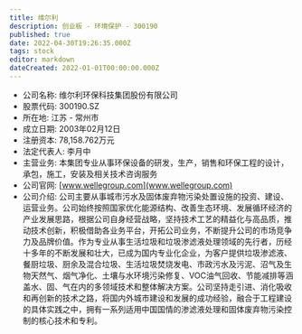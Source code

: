 ```yaml
---
title: 维尔利
description: 创业板 - 环境保护 - 300190
published: true
date: 2022-04-30T19:26:35.000Z
tags: stock
editor: markdown
dateCreated: 2022-01-01T00:00:00.000Z
---
```


- 公司名称: 维尔利环保科技集团股份有限公司
- 股票代码: 300190.SZ
- 所在地: 江苏 - 常州市
- 成立日期: 2003年02月12日
- 注册资本: 78,158.762万元
- 法定代表人: 李月中
- 主营业务: 本集团专业从事环保设备的研发，生产，销售和环保工程的设计，承包，施工，安装及相关技术咨询服务
- 公司官网: [www.wellegroup.com](www.wellegroup.com)
- 公司介绍: 公司主要从事城市污水及固体废弃物污染处置设施的投资、建设、运营业务。公司始终按照国家优化能源结构、改善生态环境、发展循环经济的产业发展思路，根据公司自身经营战略，坚持技术工艺的精益化与高品质，推动技术创新，积极借助各业务平台，开拓公司业务，不断提升公司的市场竞争力及品牌价值。作为专业从事生活垃圾和垃圾渗滤液处理领域的先行者，历经十多年的不断发展和壮大，已成为国内专业化企业，为客户提供垃圾渗滤液、餐厨垃圾、厨余及混合垃圾、生活垃圾焚烧发电、市政污水及污泥、沼气及生物天然气、烟气净化、土壤与水环境污染修复、VOC油气回收、节能减排等涵盖水、固、气在内的多领域技术和整体解决方案。公司坚持走引进、消化吸收和再创新的技术之路，将国内外城市建设和发展的成功经验，融合于工程建设的具体实践之中，拥有一系列适用中国国情的渗滤液处理和固体废弃物污染控制的核心技术和专利。


